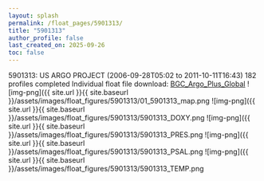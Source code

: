 ```yaml
---
layout: splash
permalink: /float_pages/5901313/
title: "5901313"
author_profile: false
last_created_on: 2025-09-26
toc: false
---
```

 
5901313: US ARGO PROJECT (2006-09-28T05:02 to 2011-10-11T16:43)
182 profiles completed
Individual float file download: [BGC_Argo_Plus_Global](https://ftp.soest.hawaii.edu/bgc_argo_plus/Individual_Floats/outliers_removed/5901313_Sprof_processed.nc)
![img-png]({{ site.url }}{{ site.baseurl }}/assets/images/float_figures/5901313/01_5901313_map.png
![img-png]({{ site.url }}{{ site.baseurl }}/assets/images/float_figures/5901313/5901313_DOXY.png
![img-png]({{ site.url }}{{ site.baseurl }}/assets/images/float_figures/5901313/5901313_PRES.png
![img-png]({{ site.url }}{{ site.baseurl }}/assets/images/float_figures/5901313/5901313_PSAL.png
![img-png]({{ site.url }}{{ site.baseurl }}/assets/images/float_figures/5901313/5901313_TEMP.png

